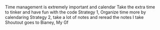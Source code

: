 Time management is extremely important and calendar
Take the extra time to tinker and have fun with the code
Strategy 1, Organize time more by calendaring
Strategy 2, take a lot of notes and reread the notes I take
Shoutout goes to Bianey, My Gf
